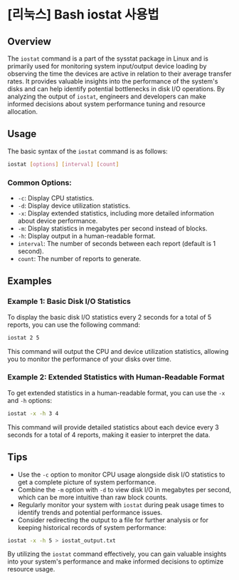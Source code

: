 # [리눅스] Bash iostat 사용법

## Overview
The `iostat` command is a part of the sysstat package in Linux and is primarily used for monitoring system input/output device loading by observing the time the devices are active in relation to their average transfer rates. It provides valuable insights into the performance of the system's disks and can help identify potential bottlenecks in disk I/O operations. By analyzing the output of `iostat`, engineers and developers can make informed decisions about system performance tuning and resource allocation.

## Usage
The basic syntax of the `iostat` command is as follows:

```bash
iostat [options] [interval] [count]
```

### Common Options:
- `-c`: Display CPU statistics.
- `-d`: Display device utilization statistics.
- `-x`: Display extended statistics, including more detailed information about device performance.
- `-m`: Display statistics in megabytes per second instead of blocks.
- `-h`: Display output in a human-readable format.
- `interval`: The number of seconds between each report (default is 1 second).
- `count`: The number of reports to generate.

## Examples

### Example 1: Basic Disk I/O Statistics
To display the basic disk I/O statistics every 2 seconds for a total of 5 reports, you can use the following command:

```bash
iostat 2 5
```

This command will output the CPU and device utilization statistics, allowing you to monitor the performance of your disks over time.

### Example 2: Extended Statistics with Human-Readable Format
To get extended statistics in a human-readable format, you can use the `-x` and `-h` options:

```bash
iostat -x -h 3 4
```

This command will provide detailed statistics about each device every 3 seconds for a total of 4 reports, making it easier to interpret the data.

## Tips
- Use the `-c` option to monitor CPU usage alongside disk I/O statistics to get a complete picture of system performance.
- Combine the `-m` option with `-d` to view disk I/O in megabytes per second, which can be more intuitive than raw block counts.
- Regularly monitor your system with `iostat` during peak usage times to identify trends and potential performance issues.
- Consider redirecting the output to a file for further analysis or for keeping historical records of system performance:

```bash
iostat -x -h 5 > iostat_output.txt
```

By utilizing the `iostat` command effectively, you can gain valuable insights into your system's performance and make informed decisions to optimize resource usage.